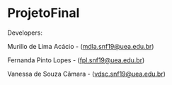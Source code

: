 # ProjetoFinal

Developers:
 
 Murillo de Lima Acácio - (mdla.snf19@uea.edu.br) 
 
 Fernanda Pinto Lopes - (fpl.snf19@uea.edu.br)
 
 Vanessa de Souza Câmara - (vdsc.snf19@uea.edu.br)
